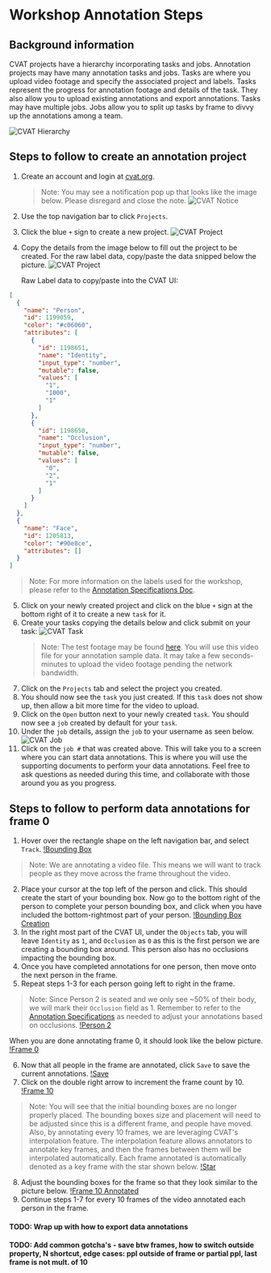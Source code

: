 # Workshop Annotation Steps

## Background information
CVAT projects have a hierarchy incorporating tasks and jobs.
Annotation projects may have many annotation tasks and jobs.
Tasks are where you upload video footage and specify the associated project and labels.
Tasks represent the progress for annotation footage and details of the task.
They also allow you to upload existing annotations and export annotations.
Tasks may have multiple jobs.
Jobs allow you to split up tasks by frame to divvy up the annotations among a team.

![CVAT Hierarchy](./assets/screenshots/hierarchy.jpg)

## Steps to follow to create an annotation project
1. Create an account and login at [cvat.org](https://cvat.org/auth/login).
    > Note: You may see a notification pop up that looks like the image below.
        Please disregard and close the note.
      ![CVAT Notice](./assets/screenshots/notice.jpg)
2. Use the top navigation bar to click `Projects`.
3. Click the blue `+` sign to create a new project.
      ![CVAT Project](./assets/screenshots/createProject.jpg)
4. Copy the details from the image below to fill out the project to be created. 
      For the raw label data, copy/paste the data snipped below the picture.
   ![CVAT Project](./assets/screenshots/project.jpg)

    Raw Label data to copy/paste into the CVAT UI: 
```json
[
  {
    "name": "Person",
    "id": 1199059,
    "color": "#c06060",
    "attributes": [
      {
        "id": 1198651,
        "name": "Identity",
        "input_type": "number",
        "mutable": false,
        "values": [
          "1",
          "1000",
          "1"
        ]
      },
      {
        "id": 1198650,
        "name": "Occlusion",
        "input_type": "number",
        "mutable": false,
        "values": [
          "0",
          "2",
          "1"
        ]
      }
    ]
  },
  {
    "name": "Face",
    "id": 1205813,
    "color": "#90e8ce",
    "attributes": []
  }
]
```
> Note: For more information on the labels used for the workshop, please refer to the [Annotation Specifications Doc](./annotationSpecifications.md).

5. Click on your newly created project and click on the blue `+` sign at the bottom right of it to create a new `task` for it.
6. Create your tasks copying the details below and click submit on your task:
    ![CVAT Task](./assets/screenshots/task.jpg)
    > Note: The test footage may be found [here](./assets/video/workshopFootage.mp4).
      You will use this video file for your annotation sample data.
      It may take a few seconds-minutes to upload the video footage pending the network bandwidth.
7. Click on the `Projects` tab and select the project you created.
8. You should now see the `task` you just created.
If this `task` does not show up, then allow a bit more time for the video to upload. 
9. Click on the `Open` button next to your newly created `task`.
You should now see a `job` created by default for your `task`.
10. Under the `job` details, assign the `job` to your username as seen below.
    ![CVAT Job](./assets/screenshots/jobDetails.jpg)
11. Click on the `job #` that was created above.
This will take you to a screen where you can start data annotations.
This is where you will use the supporting documents to perform your data annotations.
Feel free to ask questions as needed during this time, and collaborate with those around you as you progress.


## Steps to follow to perform data annotations for frame 0
1. Hover over the rectangle shape on the left navigation bar, and select `Track`.
    [!Bounding Box](./assets/personDetectionBox1.jpg)
> Note: We are annotating a video file.
> This means we will want to track people as they move across the frame throughout the video.
2. Place your cursor at the top left of the person and click.
This should create the start of your bounding box.
Now go to the bottom right of the person to complete your person bounding box,
and click when you have included the bottom-rightmost part of your person.
   [!Bounding Box Creation](./assets/personDetectionBox2.jpg)
3. In the right most part of the CVAT UI, under the `Objects` tab, 
you will leave `Identity` as `1`, and `Occlusion` as `0` as this is the first person we are creating a bounding box around.
This person also has no occlusions impacting the bounding box.
4. Once you have completed annotations for one person, then move onto the next person in the frame.
5. Repeat steps 1-3 for each person going left to right in the frame.
> Note: Since Person 2 is seated and we only see ~50% of their body, 
> we will mark their `Occlusion` field as 1.
> Remember to refer to the [Annotation Specifications](./annotationSpecifications.md) as needed to adjust your annotations based on occlusions.
    [!Person 2](./assets/person2.jpg)

When you are done annotating frame 0, it should look like the below picture.
    [!Frame 0](./assets/frame0.jpg)

6. Now that all people in the frame are annotated, click `Save` to save the current annotations.
   [!Save](./assets/save.jpg)
7. Click on the double right arrow to increment the frame count by 10.
    [!Frame 10](./assets/frame10.jpg)
> Note: You will see that the initial bounding boxes are no longer properly placed.
> The bounding boxes size and placement will need to be adjusted since this is a different frame,
> and people have moved.
> Also, by annotating every 10 frames, we are leveraging CVAT's interpolation feature.
> The interpolation feature allows annotators to annotate key frames,
> and then the frames between them will be interpolated automatically.
> Each frame annotated is automatically denoted as a key frame with the star shown below.
> [!Star](./assets/star.jpg)

8. Adjust the bounding boxes for the frame so that they look similar to the picture below.
    [!Frame 10 Annotated](./assets/frame10Annotated.jpg)
9. Continue steps 1-7 for every 10 frames of the video annotated each person in the frame.

#### TODO: Wrap up with how to export data annotations
#### TODO: Add common gotcha's - save btw frames, how to switch outside property, N shortcut, edge cases: ppl outside of frame or partial ppl, last frame is not mult. of 10 


